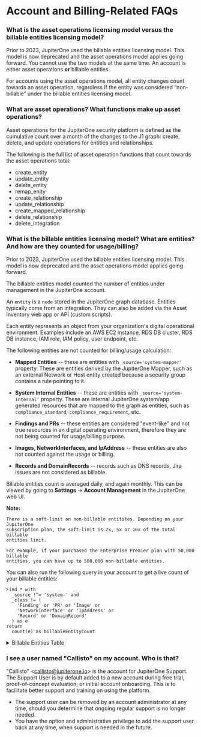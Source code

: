 # Account and Billing-Related FAQs

### What is the asset operations licensing model versus the billable entities licensing model?

Prior to 2023, JupiterOne used the billable entities licensing model. This model is now deprecated and the asset operations model applies going forward. You cannot use the two models at the same time. An account is either asset operations **or** billable entities. 

For accounts using the asset operations model, all entity changes count towards an asset operation, regardless if the entity was considered “non-billable” under the billable entities licensing model.

### What are asset operations? What functions make up asset operations?

Asset operations for the JupiterOne security platform is defined as the cumulative count over a month of the changes to the J1 graph: create, delete, and update operations for entities and relationships. 

The following is the full list of asset operation functions that count towards the asset operations total:

- create_entity
- update_entity
- delete_entity
- remap_enity
- create_relationship
- update_relationship
- create_mapped_relationship
- delete_relationship
- delete_integration

### What is the billable entities licensing model? What are entities? And how are they counted for usage/billing?

Prior to 2023, JupiterOne used the billable entities licensing model. This model is now deprecated and the asset operations model applies going forward. 

The billable entities model counted the number of entities under management in the JupiterOne account. 

An `entity` is a `node` stored in the JupiterOne graph database. Entities typically come from an integration. They can also be added via the Asset Inventory web app or API (custom scripts).

Each entity represents an object from your organization's digital operational environment. Examples include an AWS EC2 instance, RDS DB cluster, RDS DB instance, IAM role, IAM policy, user endpoint, etc.

The following entities are not counted for billing/usage calculation:

- **Mapped Entities** -- these are entities with `_source='system-mapper'` property. These are entities derived by the JupiterOne Mapper, such as an external Network or Host entity created because a security group contains a rule pointing to it.

- **System Internal Entities** -- these are entities with `_source='system-internal'` property. These are internal JupiterOne system/app generated resources that are mapped to the graph as entities, such as `compliance_standard`,  `compliance_requirement`, etc.

- **Findings and PRs** -- these entities are considered "event-like" and not true resources in an digital operating environment, therefore they are not being counted for usage/billing purpose.

- **Images, NetworkInterfaces, and IpAddress** -- these entities are also not counted against the usage or billing.

- **Records and DomainRecords** -- records such as DNS records, Jira issues are not considered as billable.

Billable entities count is averaged daily, and again monthly. This can be viewed by going to **Settings** -> **Account Management** in the JupiterOne web UI.

**Note:**

    There is a soft-limit on non-billable entitites. Depending on your JupiterOne
    subscription plan, the soft-limit is 2x, 5x or 10x of the total billable
    entities limit.
    
    For example, if your purchased the Enterprise Premier plan with 50,000 billable
    entities, you can have up to 500,000 non-billable entities.

You can also run the following query in your account to get a live count of your billable entities:

```j1ql
Find * with
  _source !^= 'system-' and
  _class != (
    'Finding' or 'PR' or 'Image' or 
    'NetworkInterface' or 'IpAddress' or 
    'Record' or 'DomainRecord'
  ) as e
return
  count(e) as billableEntityCount
```

<!--THE FOLLOW SECTION IS AUTO-GENERATED. DO NOT EDIT.-->
<!--BEGIN Entity Billing Reference table-->

<details><summary>Billable Entities Table</summary>

| Entity                     | Description                              | Billable |
| -------------------------- | ---------------------------------------- | -------- |
| `AccessKey`                | A key used to grant access, such as ssh-key, access-key, api-key/token, mfa-token/device, etc. | Yes      |
| `AccessPolicy`             | A policy for access control assigned to a Host, Role, User, UserGroup, or Service. | Yes      |
| `AccessRole`               | An access control role mapped to a Principal (e.g. user, group, or service). | Yes      |
| `Account`Entity            | An organizational account for a service or a set of services (e.g. AWS, Okta, Bitbucket Team, Google G-Suite account, Apple Developer Account). Each Account should be connected to a Service.Description | Yes      |
| `Application`              | A software product or application.       | Yes      |
| `ApplicationEndpoint`      | An application endpoint is a program interface that either initiates or receives a request, such as an API. | Yes      |
| `Assessment`               | An object to represent an assessment, including both compliance assessment such as a HIPAA Risk Assessment or a technical assessment such as a Penetration Testing. Each assessment should have findings (e.g. Vulnerability or Risk) associated. | Yes      |
| `Attacker`                 | An attacker or threat actor.             | Yes      |
| `Backup`                   | A specific repository or data store containing backup data. | Yes      |
| `Certificate`              | A digital Certificate such as an SSL or S/MIME certificate. | Yes      |
| `Channel`                  | A communication channel, such as a Slack channel or AWS SNS topic. | Yes      |
| `Cluster`                  | A cluster of compute or database resources/workloads. | Yes      |
| `CodeCommit`               | A code commit to a repo. The commit id is captured in the _id property of the Entity. | No       |
| `CodeDeploy`               | A code deploy job.                       | Yes      |
| `CodeModule`               | A software module. Such as an npm_module or java_library. | Yes      |
| `CodeRepo`                 | A source code repository. A CodeRepo is also a DataRepository therefore should carry all the required properties of DataRepository. | Yes      |
| `CodeReview`               | A code review record.                    | Yes      |
| `Configuration`            | A Configuration contains definitions that describe a resource such as a Task, Deployment or Workload. For example, an `aws_ecs_task_definition` is a `Configuration`. | Yes      |
| `Container`                | A standard unit of software that packages up code and all its dependencies and configurations. | Yes      |
| `Control`                  | A security or IT Control. A control can be implemented by a vendor/service, a person/team, a program/process, an automation code/script/configuration, or a system/host/device. Therefore, this is most likely an additional Class applied to a Service (e.g. Okta SSO), a Device (e.g. a physical firewall), or a HostAgent (e.g. Carbon Black CbDefense Agent). Controls are mapped to security policy procedures and compliance standards/requirements. | Yes      |
| `ControlPolicy`            | An technical or operational policy with rules that govern (or enforce, evaluate, monitor) a security control. | Yes      |
| `CryptoKey`                | A key used to perform cryptographic functions, such as an encryption key. | Yes      |
| `DataObject`               | An individual data object, such as an aws-s3-object, sharepoint-document, source-code, or a file (on disk). The exact data type is described in the _type property of the Entity. | No       |
| `DataStore`                | A virtual repository where data is stored, such as aws-s3-bucket, aws-rds-cluster, aws-dynamodb-table, bitbucket-repo, sharepoint-site, docker-registry. The exact type is described in the _type property of the Entity. | Yes      |
| `Database`                 | A database cluster/instance.             | Yes      |
| `Deployment`               | A deployment of code, application, infrastructure or service. For example, a Kubernetes deployment. An auto scaling group is also considered a deployment. | Yes      |
| `Device`                   | A physical device or media, such as a server, laptop, workstation, smartphone, tablet, router, firewall, switch, wifi-access-point, usb-drive, etc. The exact data type is described in the _type property of the Entity. | Yes      |
| `Directory`                | Directory, such as LDAP or Active Directory. | Yes      |
| `Disk`                     | A disk storage device such as an AWS EBS volume | Yes      |
| `Document`                 | A document or data object.               | No       |
| `Domain`                   | An internet domain.                      | Yes      |
| `DomainRecord`             | The DNS Record of a Domain Zone.         | No       |
| `DomainZone`               | The DNS Zone of an Internet Domain.      | Yes      |
| `Finding`                  | A security finding, which may be a vulnerability or just an informative issue. A single finding may impact one or more resources. The `IMPACTS` relationship between the Vulnerability and the resource entity that was impacted serves as the record of the finding. The `IMPACTS` relationship carries properties such as 'identifiedOn', 'remediatedOn', 'remediationDueOn', 'issueLink', etc. | No       |
| `Firewall`                 | A piece of hardware or software that protects a network/host/application. | Yes      |
| `Framework`                | An object to represent a standard compliance or technical security framework. | Yes      |
| `Function`                 | A virtual application function. For example, an aws_lambda_function, azure_function, or google_cloud_function | Yes      |
| `Gateway`                  | A gateway/proxy that can be a system/appliance or software service, such as a network router or application gateway. | Yes      |
| `Group`                    | A defined, generic group of Entities. This could represent a group of Resources, Users, Workloads, DataRepositories, etc. | Yes      |
| `Host`                     | A compute instance that itself owns a whole network stack and serves as an environment for workloads. Typically it runs an operating system. The exact host type is described in the _type property of the Entity. The UUID of the host should be captured in the _id property of the Entity | Yes      |
| `HostAgent`                | A software agent or sensor that runs on a host/endpoint. | Yes      |
| `Image`                    | A system image. For example, an AWS AMI (Amazon Machine Image). | No       |
| `Incident`                 | An operational or security incident.     | Yes      |
| `Internet`                 | The Internet node in the graph. There should be only one Internet node. | No       |
| `IpAddress`                | An re-assignable IpAddress resource entity. Do not create an entity for an IP Address *configured* on a Host. Use this only if the IP Address is a reusable resource, such as an Elastic IP Address object in AWS. | No       |
| `Key`                      | An ssh-key, access-key, api-key/token, pgp-key, etc. | Yes      |
| `Logs`                     | A specific repository or destination containing application, network, or system logs. | Yes      |
| `Module`                   | A software or hardware module. Such as an npm_module or java_library. | Yes      |
| `Network`                  | A network, such as an aws-vpc, aws-subnet, cisco-meraki-vlan. | Yes      |
| `NetworkEndpoint`          | A network endpoint for connecting to or accessing network resources. For example, NFS mount targets or VPN endpoints. | Yes      |
| `NetworkInterface`         | An re-assignable software defined network interface resource entity. Do not create an entity for a network interface *configured* on a Host. Use this only if the network interface is a reusable resource, such as an Elastic Network Interface object in AWS. | No       |
| `Organization`             | An organization, such as a company (e.g. JupiterOne) or a business unit (e.g. HR). An organization can be internal or external. Note that there is a more specific Vendor class. | Yes      |
| `PR`                       | A pull request.                          | No       |
| `PasswordPolicy`           | A password policy is a specific `Ruleset`. It is separately defined because of its pervasive usage across digital environments and the well known properties (such as length and complexity) unique to a password policy. | Yes      |
| `Person`                   | An entity that represents an actual person, such as an employee of an organization. | Yes      |
| `Policy`                   | A written policy documentation.          | Yes      |
| `Procedure`                | A written procedure and control documentation. A Procedure typically `IMPLEMENTS` a parent Policy. An actual Control further `IMPLEMENTS` a Procedure. | Yes      |
| `Process`                  | A compute process -- i.e. an instance of a computer program / software application that is being executed by one or many threads. This is NOT a program level operational process (i.e. a Procedure). | Yes      |
| `Product`                  | A product developed by the organization, such as a software product. | Yes      |
| `Program`                  | A program. For example, a bug bounty/vuln disclosure program. | Yes      |
| `Project`                  | A software development project. Can be used for other generic projects as well but the defined properties are geared towards software development projects. | Yes      |
| `Queue`                    | A scheduling queue of computing processes or devices. | Yes      |
| `Record`                   | A DNS record; or an official record (e.g. Risk); or a written document (e.g. Policy/Procedure); or a reference (e.g. Vulnerability/Weakness). The exact record type is captured in the _type property of the Entity. | No       |
| `Repository`               | A repository that contains resources. For example, a Docker container registry repository hosting Docker container images. | Yes      |
| `Requirement`              | An individual requirement for security, compliance, regulation or design. | Yes      |
| `Resource`                 | A generic assignable resource. A resource is typically non-functional by itself unless used by or attached to a host or workload. | Yes      |
| `Review`                   | A review record.                         | Yes      |
| `Risk`                     | An object that represents an identified Risk as the result of an Assessment. The collection of Risk objects in JupiterOne make up the Risk Register. A Control may have a `MITIGATES` relationship to a Risk. | Ye       |
| `Root`                     | The root node in the graph. There should be only one Root node per organization account. | Yes      |
| `Rule`                     | An operational or configuration compliance rule, often part of a Ruleset. | Yes      |
| `Ruleset`                  | An operational or configuration compliance ruleset with rules that govern (or enforce, evaluate, monitor) a security control or IT system. | Yes      |
| `Scanner`                  | A system vulnerability, application code or network infrastructure scanner. | Yes      |
| `Section`                  | An object to represent a section such as a compliance section. | Yes      |
| `Service`                  | A service provided by a vendor.          | Yes      |
| `Site`                     | The physical location of an organization. A Person (i.e. employee) would typically has a relationship to a Site (i.e. located_at or work_at). Also used as the abstract reference to AWS Regions. | Yes      |
| `Standard`                 | An object to represent a standard such as a compliance or technical standard. | Yes      |
| `Subscription`             | A subscription to a service or channel.  | Yes      |
| `Task`                     | A computational task. Examples include AWS Batch Job, ECS Task, etc. | Yes      |
| `Team`                     | A team consists of multiple member Person entities. For example, the Development team or the Security team. | Yes      |
| `ThreatIntel`              | Threat intelligence captures information collected from vulnerability risk analysis by those with substantive expertise and access to all-source information. Threat intelligence helps a security professional determine the risk of a vulnerability finding to their organization. | Yes      |
| `Training`                 | A training module, such as a security awareness training or secure development training. | Yes      |
| `User`                     | A user account/login to access certain systems and/or services. Examples include okta-user, aws-iam-user, ssh-user, local-user (on a host), etc. | Yes      |
| `UserGroup`                | A user group, typically associated with some type of access control, such as a group in Okta or in Office365. If a UserGroup has an access policy attached, and all member Users of the UserGroup would inherit the policy. | Yes      |
| `Vault`                    | A collection of secrets such as a key ring | Yes      |
| `Vendor`                   | An external organization that is a vendor or service provider. | Yes      |
| `Vulnerability`            | A security vulnerability (application or system or infrastructure). A single vulnerability may relate to multiple findings and impact multiple resources. The `IMPACTS` relationship between the Vulnerability and the resource entity that was impacted serves as the record of the finding. The `IMPACTS` relationship carries properties such as 'identifiedOn', 'remediatedOn', 'remediationDueOn', 'issueLink', etc. | Yes      |
| `Weakness`                 | A security weakness.                     | Yes      |
| `Workload`                 | A virtual compute instance, it could be an aws-ec2-instance, a docker-container, an aws-lambda-function, an application-process, or a vmware-instance. The exact workload type is described in the _type property of the Entity. | Yes      |
| [System Mapped Entities]   | Entities with `_source='system-mapper'`  | No       |
| [System Internal Entities] | Entities with `_source='system-internal'` | No       |
| [Custom Created Entities]  | Entities created with a custom-defined _class or _type | Yes      |

</details>
<!--END Entity Billing Reference table-->

### I see a user named "Callisto" on my account. Who is that?

"Callisto" \<callisto@jupiterone.io\> is the account for JupiterOne Support. The Support User is by default added to a new account during free trial, proof-of-concept evaluation, or initial account onboarding. This is to facilitate better support and training on using the platform.

- The support user can be removed by an account administrator at any time, should you determine that ongoing regular support is no longer needed.
- You have the option and administrative privilege to add the support user back at any time, when support is needed in the future.

